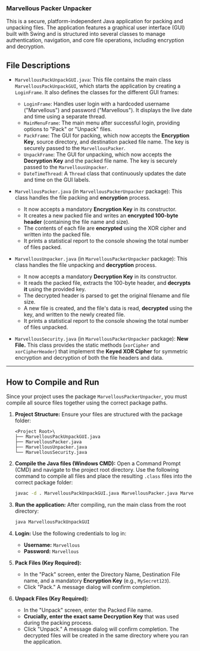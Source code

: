 ### Marvellous Packer Unpacker

This is a secure, platform-independent Java application for packing and unpacking files. The application features a graphical user interface (GUI) built with Swing and is structured into several classes to manage authentication, navigation, and core file operations, including encryption and decryption.

## File Descriptions

  * `MarvellousPackUnpackGUI.java`: This file contains the main class `MarvellousPackUnpackGUI`, which starts the application by creating a `LoginFrame`. It also defines the classes for the different GUI frames:

      * `LoginFrame`: Handles user login with a hardcoded username ("Marvellous") and password ("Marvellous"). It displays the live date and time using a separate thread.
      * `MainMenuFrame`: The main menu after successful login, providing options to "Pack" or "Unpack" files.
      * `PackFrame`: The GUI for packing, which now accepts the **Encryption Key**, source directory, and destination packed file name. The key is securely passed to the `MarvellousPacker`.
      * `UnpackFrame`: The GUI for unpacking, which now accepts the **Decryption Key** and the packed file name. The key is securely passed to the `MarvellousUnpacker`.
      * `DateTimeThread`: A `Thread` class that continuously updates the date and time on the GUI labels.

  * `MarvellousPacker.java` (in `MarvellousPackerUnpacker` package): This class handles the file packing and **encryption** process.

      * It now accepts a mandatory **Encryption Key** in its constructor.
      * It creates a new packed file and writes an **encrypted 100-byte header** (containing the file name and size).
      * The contents of each file are **encrypted** using the XOR cipher and written into the packed file.
      * It prints a statistical report to the console showing the total number of files packed.

  * `MarvellousUnpacker.java` (in `MarvellousPackerUnpacker` package): This class handles the file unpacking and **decryption** process.

      * It now accepts a mandatory **Decryption Key** in its constructor.
      * It reads the packed file, extracts the 100-byte header, and **decrypts it** using the provided key.
      * The decrypted header is parsed to get the original filename and file size.
      * A new file is created, and the file's data is read, **decrypted** using the key, and written to the newly created file.
      * It prints a statistical report to the console showing the total number of files unpacked.

  * `MarvellousSecurity.java` (in `MarvellousPackerUnpacker` package): **New File.** This class provides the static methods (`xorCipher` and `xorCipherHeader`) that implement the **Keyed XOR Cipher** for symmetric encryption and decryption of both the file headers and data.

-----

## How to Compile and Run 

Since your project uses the package `MarvellousPackerUnpacker`, you must compile all source files together using the correct package paths.

1.  **Project Structure:** Ensure your files are structured with the package folder:

    ```
    <Project Root>\
    ├── MarvellousPackUnpackGUI.java
    ├── MarvellousPacker.java
    ├── MarvellousUnpacker.java
    └── MarvellousSecurity.java
    ```

2.  **Compile the Java files (Windows CMD):**
    Open a Command Prompt (CMD) and navigate to the project root directory. Use the following command to compile all files and place the resulting `.class` files into the correct package folder:

    ```bash
    javac -d . MarvellousPackUnpackGUI.java MarvellousPacker.java MarvellousUnpacker.java MarvellousSecurity.java
    ```

3.  **Run the application:**
    After compiling, run the main class from the root directory:

    ```bash
    java MarvellousPackUnpackGUI
    ```

4.  **Login:**
    Use the following credentials to log in:

      * **Username:** `Marvellous`
      * **Password:** `Marvellous`

5.  **Pack Files (Key Required):**

      * In the "Pack" screen, enter the Directory Name, Destination File name, and a mandatory **Encryption Key** (e.g., `MySecret123`).
      * Click "Pack." A message dialog will confirm completion.

6.  **Unpack Files (Key Required):**

      * In the "Unpack" screen, enter the Packed File name.
      * **Crucially, enter the exact same Decryption Key** that was used during the packing process.
      * Click "Unpack." A message dialog will confirm completion. The decrypted files will be created in the same directory where you ran the application.